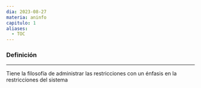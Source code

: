 ```yaml
---
dia: 2023-08-27
materia: aninfo
capitulo: 1
aliases:
  - TOC
---
```

### Definición
---
Tiene la filosofía de administrar las restricciones con un énfasis en la restricciones del sistema